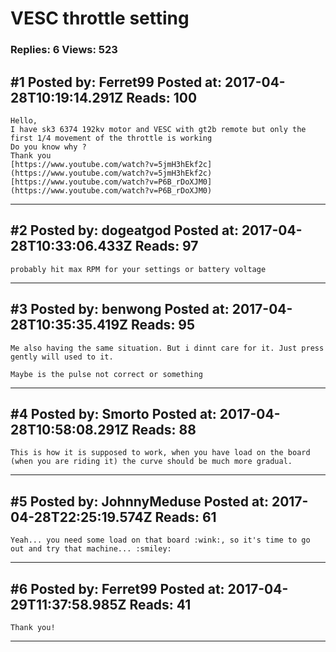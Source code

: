 # VESC throttle setting

### Replies: 6 Views: 523

## \#1 Posted by: Ferret99 Posted at: 2017-04-28T10:19:14.291Z Reads: 100

```
Hello,
I have sk3 6374 192kv motor and VESC with gt2b remote but only the first 1/4 movement of the throttle is working
Do you know why ?
Thank you
[https://www.youtube.com/watch?v=5jmH3hEkf2c](https://www.youtube.com/watch?v=5jmH3hEkf2c)
[https://www.youtube.com/watch?v=P6B_rDoXJM0](https://www.youtube.com/watch?v=P6B_rDoXJM0)
```

---
## \#2 Posted by: dogeatgod Posted at: 2017-04-28T10:33:06.433Z Reads: 97

```
probably hit max RPM for your settings or battery voltage
```

---
## \#3 Posted by: benwong Posted at: 2017-04-28T10:35:35.419Z Reads: 95

```
Me also having the same situation. But i dinnt care for it. Just press gently will used to it.

Maybe is the pulse not correct or something
```

---
## \#4 Posted by: Smorto Posted at: 2017-04-28T10:58:08.291Z Reads: 88

```
This is how it is supposed to work, when you have load on the board (when you are riding it) the curve should be much more gradual.
```

---
## \#5 Posted by: JohnnyMeduse Posted at: 2017-04-28T22:25:19.574Z Reads: 61

```
Yeah... you need some load on that board :wink:, so it's time to go out and try that machine... :smiley:
```

---
## \#6 Posted by: Ferret99 Posted at: 2017-04-29T11:37:58.985Z Reads: 41

```
Thank you!
```

---
